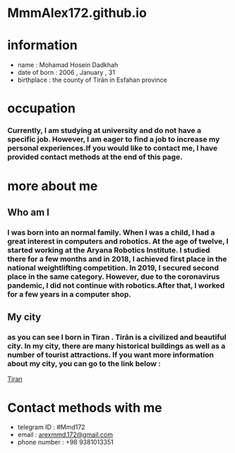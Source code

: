 # MmmAlex172.github.io

# information
- name : Mohamad Hosein Dadkhah
- date of born : 2006 , January , 31
- birthplace : the county of Tirān in Esfahan province
# occupation
### Currently, I am studying at university and do not have a specific job. However, I am eager to find a job to increase my personal experiences.If you would like to contact me, I have provided contact methods at the end of this page.
# more about me
## Who am I
### I was born into an normal family. When I was a child, I had a great interest in computers and robotics. At the age of twelve, I started working at the Aryana Robotics Institute. I studied there for a few months and in 2018, I achieved first place in the national weightlifting competition. In 2019, I secured second place in the same category. However, due to the coronavirus pandemic, I did not continue with robotics.After that, I worked for a few years in a computer shop.
## My city
### as you can see I born in Tiran . Tirān is a civilized and beautiful city. In my city, there are many historical buildings as well as a number of tourist attractions. If you want more information about my city, you can go to the link below :
[Tiran](https://fa.wikipedia.org/wiki/%D8%AA%DB%8C%D8%B1%D8%A7%D9%86)
# Contact methods with me
- telegram ID : #Mmd172
- email : arexmmd.172@gmail.com
- phone number : +98 9381013351
